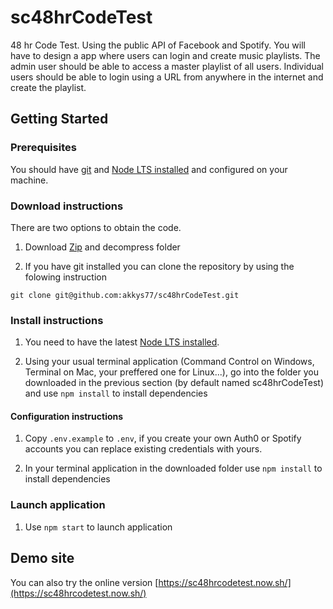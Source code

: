 # sc48hrCodeTest

48 hr Code Test.
Using the public API of Facebook and Spotify. You will have to design a app where users can login and create music playlists. The admin user should be able to access a master playlist of all users. Individual users should be able to login using a URL from anywhere in the internet and create the playlist.

## Getting Started

### Prerequisites

You should have [git](https://git-scm.com/book/en/v2/Getting-Started-Installing-Git) and  [Node LTS installed](https://nodejs.org/en/download/) and configured on your machine.

### Download instructions

There are two options to obtain the code.

1. Download [Zip](https://github.com/akkys77/sc48hrCodeTest/archive/master.zip) and decompress folder 

2. If you have git installed you can clone the repository by using the folowing instruction

`git clone git@github.com:akkys77/sc48hrCodeTest.git`

### Install instructions

1. You need to have the latest [Node LTS installed](https://nodejs.org/en/download/).

2. Using your usual terminal application (Command Control on Windows, Terminal on Mac, your preffered one for Linux...), go into the folder you downloaded in the previous section (by default named sc48hrCodeTest) and use `npm install` to install dependencies

#### Configuration instructions

1. Copy  `.env.example` to `.env`, if you create your own Auth0 or Spotify accounts you can replace existing credentials with yours.

2. In your terminal application in the downloaded folder use `npm install` to install dependencies

### Launch application

1. Use `npm start` to launch application

## Demo site

You can also try the online version [https://sc48hrcodetest.now.sh/](https://sc48hrcodetest.now.sh/)